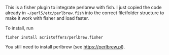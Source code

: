 This is a fisher plugin to integrate perlbrew with fish. I just copied the code
already in `~/perl5/etc/perlbrew.fish` into the correct
file/folder structure to make it work with fisher and load faster.

To install, run 

```fish
fisher install acristoffers/perlbrew.fisher
```

You still need to install perlbrew (see <https://perlbrew.pl>).

